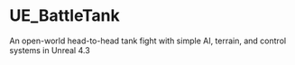 # UE_BattleTank
An open-world head-to-head tank fight with simple AI, terrain, and control systems in Unreal 4.3
